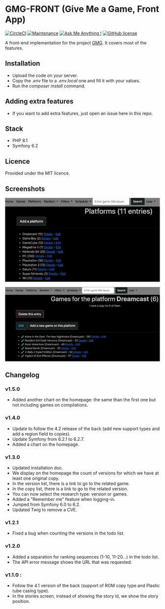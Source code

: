 # GMG-FRONT (Give Me a Game, Front App)
[![CircleCI](https://circleci.com/gh/ecourtial/gmg-front/tree/master.svg?style=svg)](https://circleci.com/gh/ecourtial/gmg-front/tree/master) [![Maintenance](https://img.shields.io/badge/Maintained%3F-yes-green.svg)](https://GitHub.com/ecourtial/gmg-front/graphs/commit-activity) [![Ask Me Anything !](https://img.shields.io/badge/Ask%20me-anything-1abc9c.svg)](https://GitHub.com/ecourtial/gmg-front) [![GitHub license](https://img.shields.io/github/license/Naereen/StrapDown.js.svg)](https://github.com/ecourtial/gmg/blob/master/LICENSE)

A front-end implementation for the project [GMG](https://github.com/ecourtial/gmg). It covers most of the features.

## Installation
* Upload the code on your server.
* Copy the _.env_ file to a _.env.local_ one and fill it with your values.
* Run the _composer install_ command.

## Adding extra features
* If you want to add extra features, just open an issue here in this repo.

## Stack
* PHP 8.1
* Symfony 6.2

## Licence
Provided under the MIT licence.

## Screenshots

![Platform list](docs/platforms.jpg "Platform list")

![Version list](docs/versions.jpg "Version list")

## Changelog

### v1.5.0
* Added another chart on the homepage: the same than the first one but not including games on compilations.

### v1.4.0
* Update to follow the 4.2 release of the back (add new support types and add a region field to copies).
* Update Symfony from 6.2.1 to 6.2.7.
* Added a chart on the homepage.

### v1.3.0
* Updated installation doc.
* We display on the homepage the count of versions for which we have at least one original copy.
* In the version list, there is a link to go to the related game.
* In the copy list, there is a link to go to the related version.
* You can now select the research type: version or games.
* Added a "Remember me" feature when logging-in.
* Jumped from Symfony 6.0 to 6.2.
* Updated Twig to remove a CVE.

### v1.2.1
* Fixed a bug when counting the versions in the todo list.

### v1.2.0
* Added a separation for ranking sequences (1-10, 11-20...) in the todo list.
* The API error message shows the URL that was requested.

### v1.1.0 : 
* Follow the 4.1 version of the back (support of ROM copy type and Plastic tube casing type).
* In the stories screen, instead of showing the story id, we show the story position.
